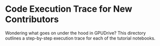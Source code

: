 # Code Execution Trace for New Contributors
Wondering what goes on under the hood in GPUDrive? This directory outlines a step-by-step execution trace for each of the tutorial notebooks.